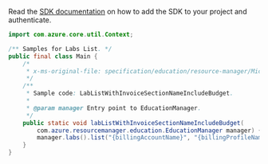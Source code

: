 Read the [SDK documentation](https://github.com/Azure/azure-sdk-for-java/blob/azure-resourcemanager-education_1.0.0-beta.1/sdk/education/azure-resourcemanager-education/README.md) on how to add the SDK to your project and authenticate.

```java
import com.azure.core.util.Context;

/** Samples for Labs List. */
public final class Main {
    /*
     * x-ms-original-file: specification/education/resource-manager/Microsoft.Education/preview/2021-12-01-preview/examples/LabListWithInvoiceSectionNameIncludeBudget.json
     */
    /**
     * Sample code: LabListWithInvoiceSectionNameIncludeBudget.
     *
     * @param manager Entry point to EducationManager.
     */
    public static void labListWithInvoiceSectionNameIncludeBudget(
        com.azure.resourcemanager.education.EducationManager manager) {
        manager.labs().list("{billingAccountName}", "{billingProfileName}", "{invoiceSectionName}", true, Context.NONE);
    }
}
```
